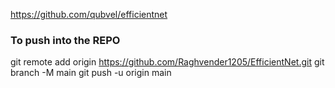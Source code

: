 https://github.com/qubvel/efficientnet


### To push into the REPO 
git remote add origin https://github.com/Raghvender1205/EfficientNet.git
git branch -M main
git push -u origin main